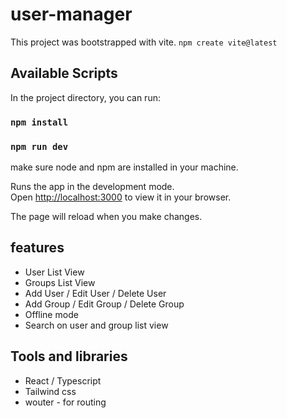 # user-manager

This project was bootstrapped with vite.
`npm create vite@latest`

## Available Scripts

In the project directory, you can run:

### `npm install`
### `npm run dev`

make sure node and npm are installed in your machine.

Runs the app in the development mode.\
Open [http://localhost:3000](http://localhost:3000) to view it in your browser.

The page will reload when you make changes.

## features
- User List View
- Groups List View
- Add User / Edit User / Delete User
- Add Group / Edit Group / Delete Group
- Offline mode
- Search on user and group list view


## Tools and libraries
- React / Typescript
- Tailwind css
- wouter - for routing
